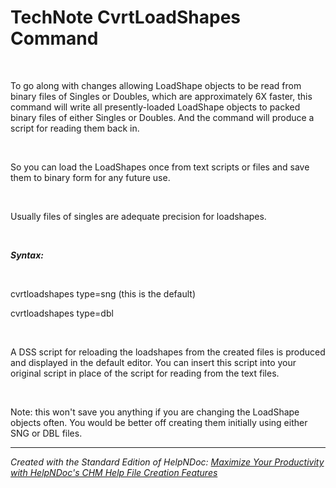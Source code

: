 # TechNote CvrtLoadShapes Command

&nbsp;

To go along with changes allowing LoadShape objects to be read from binary files of Singles or Doubles, which are approximately 6X faster, this command will write all presently-loaded LoadShape objects to packed binary files of either Singles or Doubles. And the command will produce a script for reading them back in.

&nbsp;

So you can load the LoadShapes once from text scripts or files and save them to binary form for any future use.

&nbsp;

Usually files of singles are adequate precision for loadshapes.

&nbsp;

***Syntax:***

&nbsp;

cvrtloadshapes type=sng (this is the default)

cvrtloadshapes type=dbl

&nbsp;

A DSS script for reloading the loadshapes from the created files is produced and displayed in the default editor. You can insert this script into your original script in place of the script for reading from the text files.

&nbsp;

Note: this won't save you anything if you are changing the LoadShape objects often. You would be better off creating them initially using either SNG or DBL files.

***
_Created with the Standard Edition of HelpNDoc: [Maximize Your Productivity with HelpNDoc's CHM Help File Creation Features](<https://www.helpndoc.com/feature-tour/create-chm-help-files/>)_
